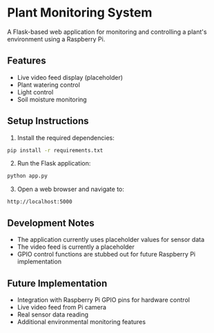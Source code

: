 # Plant Monitoring System

A Flask-based web application for monitoring and controlling a plant's environment using a Raspberry Pi.

## Features
- Live video feed display (placeholder)
- Plant watering control
- Light control
- Soil moisture monitoring

## Setup Instructions

1. Install the required dependencies:
```bash
pip install -r requirements.txt
```

2. Run the Flask application:
```bash
python app.py
```

3. Open a web browser and navigate to:
```
http://localhost:5000
```

## Development Notes
- The application currently uses placeholder values for sensor data
- The video feed is currently a placeholder
- GPIO control functions are stubbed out for future Raspberry Pi implementation

## Future Implementation
- Integration with Raspberry Pi GPIO pins for hardware control
- Live video feed from Pi camera
- Real sensor data reading
- Additional environmental monitoring features 